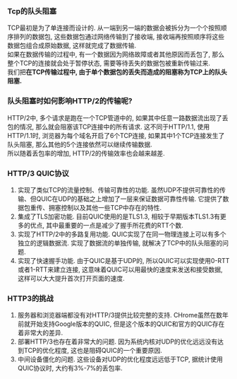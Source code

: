 ### Tcp的队头阻塞  

TCP最初是为了单连接而设计的. 从一端到另一端的数据会被拆分为一个个按照顺序排列的数据包, 这些数据包通过网络传输到了接收端, 接收端再按照顺序将这些数据包组合成原始数据, 这样就完成了数据传输.  
如果在数据传输的过程中, 有一个数据因为网络故障或者其他原因而丢包了, 那么整个TCP的连接就会处于暂停状态, 需要等待丢失的数据包被重新传输过来.  
我们把**在TCP传输过程中, 由于单个数据包的丢失而造成的阻塞称为TCP上的队头阻塞.**  

### 队头阻塞时如何影响HTTP/2的传输呢?
HTTP/2中, 多个请求是跑在一个TCP管道中的, 如果其中任意一路数据流出现了丢包的情况, 那么就会阻塞该TCP连接中的所有请求. 这不同于HTTP/1.1, 使用HTTP/1.1时, 浏览器为每个域名开启了6个TCP连接, 如果其中1个TCP连接发生了队头阻塞, 那么其他的5个连接依然可以继续传输数据.  
所以随着丢包率的增加, HTTP/2的传输效率也会越来越差.  

### HTTP/3 QUIC协议
1. 实现了类似TCP的流量控制、传输可靠性的功能. 虽然UDP不提供可靠性的传输、但QUIC在UDP的基础之上增加了一层来保证数据可靠性传输. 它提供了数据包重传、拥塞控制以及其他一些TCP中存在的特性.  
2. 集成了TLS加密功能. 目前QUIC使用的是TLS1.3, 相较于早期版本TLS1.3有更多的优点, 其中最重要的一点是减少了握手所花费的RTT个数.  
3. 实现了HTTP/2中的多路复用功能. QUIC实现了在同一物理连接上可以有多个独立的逻辑数据流. 实现了数据流的单独传输, 就解决了TCP中的队头阻塞的问题.  
4. 实现了快速握手功能. 由于QUIC是基于UDP的, 所以QUIC可以实现使用0-RTT或者1-RTT来建立连接, 这意味着QUIC可以用最快的速度来发送和接受数据, 这样可以大大提升首次打开页面的速度.  

### HTTP3的挑战  
1. 服务器和浏览器端都没有对HTTP/3提供比较完整的支持. CHrome虽然在数年前就开始支持Google版本的QUIC, 但是这个版本的QUIC和官方的QUIC存在着非常大的差异.  
2. 部署HTTP/3也存在着非常大的问题. 因为系统内核对UDP的优化远远没有达到TCP的优化程度, 这也是阻碍QUIC的一个重要原因.  
3. 中间设备僵化的问题. 这些设备对UDP的优化程度远远低于TCP, 据统计使用QUIC协议时, 大约有3%-7%的丢包率.  

